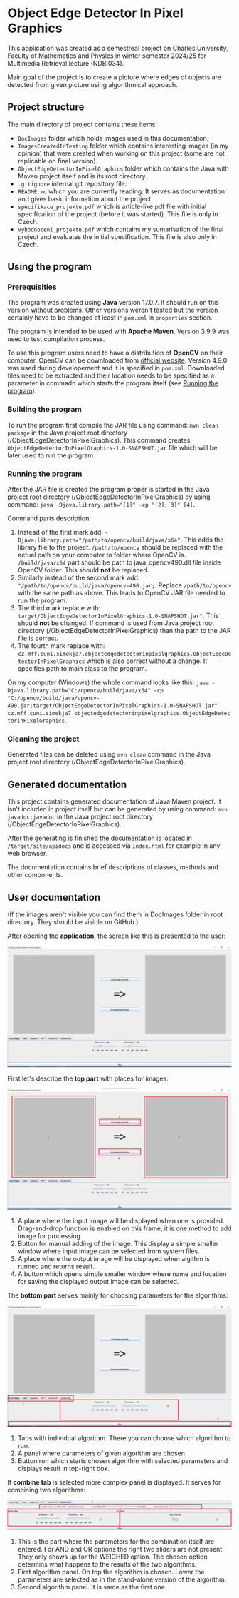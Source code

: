 # Object Edge Detector In Pixel Graphics

This application was created as a semestreal project on Charles University, Faculty of Mathematics and Physics in winter semester 2024/25 for Multimedia Retrieval lecture (NDBI034).

Main goal of the project is to create a picture where edges of objects are detected from given picture using algorithmical approach.

## Project structure

The main directory of project contains these items:

- ```DocImages``` folder which holds images used in this documentation.
- ```ImagesCreatedInTesting``` folder which contains interesting images (in my opinion) that were created when working on this project (some are not replicable on final version).
- ```ObjectEdgeDetectorInPixelGraphics``` folder which contains the Java with Maven project itself and is its root directory.
- ```.gitignore``` internal git repository file.
- ```README.md``` which you are currently reading. It serves as documentation and gives basic information about the project.
- ```specifikace_projektu.pdf``` which is article-like pdf file with initial specification of the project (before it was started). This file is only in Czech.
- ```vyhodnoceni_projektu.pdf``` which contains my sumarisation of the final project and evaluates the initial specification. This file is also only in Czech.

## Using the program

### Prerequisities

The program was created using **Java** version 17.0.7. It should run on this version without problems.
Other versions weren't tested but the version certainly have to be changed at least in ```pom.xml```  in ```properties``` section.

The program is intended to be used with **Apache Maven**. 
Version 3.9.9 was used to test compilation process.

To use this program users need to have a distribution of **OpenCV** on their computer.
OpenCV can be downloaded from [official website](https://opencv.org/releases/).
Version 4.9.0 was used during developement and it is specified in ```pom.xml```.
Downloaded files need to be extracted and their location needs to be specified as a parameter in commadn which starts the program itself (see [Running the program](#running-the-program
)).

### Building the program

To run the program first compile the JAR file using command: ```mvn clean package``` in the Java project root directory (/ObjectEdgeDetectorInPixelGraphics).
This command creates ```ObjectEdgeDetectorInPixelGraphics-1.0-SNAPSHOT.jar``` file which will be later used to run the program.

### Running the program

After the JAR file is created the program proper is started in the Java project root directory (/ObjectEdgeDetectorInPixelGraphics) by using command: ```java -Djava.library.path="[1]" -cp "[2];[3]" [4]```.

Command parts description:
1. Instead of the first mark add: ```-Djava.library.path="/path/to/opencv/build/java/x64"```. This adds the library file to the project. ```/path/to/opencv``` should be replaced with the actual path on your computer to folder where OpenCV is. ```/build/java/x64``` part should be path to java_opencv490.dll file inside OpenCV folder. This should **not** be replaced.
2. Similarly instead of the second mark add: ```"/path/to/opencv/build/java/opencv-490.jar;```. Replace ```/path/to/opencv``` with the same path as above. This leads to OpenCV JAR file needed to run the program.
3. The third mark replace with: ```target/ObjectEdgeDetectorInPixelGraphics-1.0-SNAPSHOT.jar"```. This should **not** be changed. If command is used from Java project root directory (/ObjectEdgeDetectorInPixelGraphics) than the path to the JAR file is correct.
4. The fourth mark replace with: ```cz.mff.cuni.simekja7.objectedgedetectorinpixelgraphics.ObjectEdgeDetectorInPixelGraphics``` which is also correct without a change. It specifies path to main class to the program.

On my computer (Windows) the whole command looks like this: ```java -Djava.library.path="C:/opencv/build/java/x64" -cp "C:/opencv/build/java/opencv-490.jar;target/ObjectEdgeDetectorInPixelGraphics-1.0-SNAPSHOT.jar" cz.mff.cuni.simekja7.objectedgedetectorinpixelgraphics.ObjectEdgeDetectorInPixelGraphics```.

### Cleaning the project

Generated files can be deleted using ```mvn clean``` command in the Java project root directory (/ObjectEdgeDetectorInPixelGraphics).

## Generated documentation

This project contains generated documentation of Java Maven project. 
It isn't included in project itself but can be generated by using command: ```mvn javadoc:javadoc``` in the Java project root directory (/ObjectEdgeDetectorInPixelGraphics).

After the generating is finished the documentation is located in ```/target/site/apidocs``` and is accessed via ```index.html``` for example in any web browser.

The documentation contains brief descriptions of classes, methods and other components.

## User documentation

(If the images aren't visible you can find them in DocImages folder in root directory. They should be visible on GitHub.)

After opening the **application**, the screen like this is presented to the user:

![app overview](/DocImages/basicScreen.png "Whole app window")

First let's describe the **top part** with places for images:

![top panel](/DocImages/topScreenNumbered.png "Top part of screen")

1. A place where the input image will be displayed when one is provided. Drag-and-drop function is enabled on this frame, it is one method to add image for processing.
2. Button for manual adding of the image. This display a simple smaller window where input image can be selected from system files.
3. A place where the output image will be displayed when algithm is runned and returns result.
4. A button which opens simple smaller window where name and location for saving the displayed output image can be selected. 

The **bottom part** serves mainly for choosing parameters for the algorithms:

![bottom panel](/DocImages/bottomScreenNumbered.png "Bottom part of screen")

1. Tabs with individual algorithm. There you can choose which algorithm to run.
2. A panel where parameters of given algorithm are chosen.
3. Button run which starts chosen algorithm with selected parameters and displays result in top-right box.

If **combine tab** is selected more complex panel is displayed. It serves for combining two algorithms:

![combine tab](/DocImages/combineTab.png "Tab for combining algorithms")

1. This is the part where the parameters for the combination itself are entered. For AND and OR options the right two sliders are not present. They only shows up for the WEIGHED option. The chosen option determins what happens to the results of the two algorithms.  
2. First algorithm panel. On top the algorithm is chosen. Lower the parameters are selected as in the stand-alone version of the algorithm.
3. Second algorithm panel. It is same as the first one.

